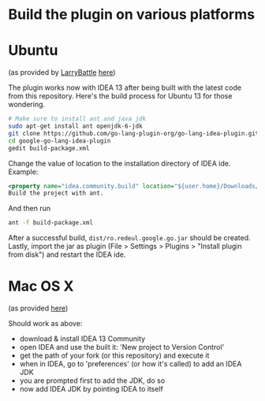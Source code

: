 Build the plugin on various platforms
============

Ubuntu
===

(as provided by [LarryBattle](https://github.com/LarryBattle) [here](https://github.com/go-lang-plugin-org/go-lang-idea-plugin/issues/248#issuecomment-29878589))

The plugin works now with IDEA 13 after being built with the latest code from this repository.
Here's the build process for Ubuntu 13 for those wondering.

``` bash
# Make sure to install ant and java jdk
sudo apt-get install ant openjdk-6-jdk
git clone https://github.com/go-lang-plugin-org/go-lang-idea-plugin.git
cd google-go-lang-idea-plugin
gedit build-package.xml
```

Change the value of location to the installation directory of IDEA ide.
Example:

```xml
<property name="idea.community.build" location="${user.home}/Downloads/idea-IC-133.193/" />
Build the project with ant.
```
And then run
```bash
ant -f build-package.xml
```

After a successful build, ```dist/ro.redeul.google.go.jar``` should be created.
Lastly, import the jar as plugin (File > Settings > Plugins > "Install plugin from disk") and restart the IDEA ide.


Mac OS X
===

(as provided [here](https://github.com/go-lang-plugin-org/go-lang-idea-plugin/issues/306#issuecomment-30012659))

Should work as above:

- download & install IDEA 13 Community
- open IDEA and use the built it: 'New project to Version Control'
- get the path of your fork (or this repository) and execute it
- when in IDEA, go to 'preferences' (or how it's called) to add an IDEA JDK
- you are prompted first to add the JDK, do so
- now add IDEA JDK by pointing IDEA to itself

